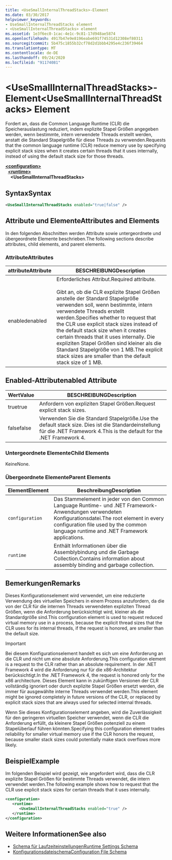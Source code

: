 ```yaml
---
title: <UseSmallInternalThreadStacks>-Element
ms.date: 03/30/2017
helpviewer_keywords:
- UseSmallInternalThreadStacks element
- <UseSmallInternalThreadStacks> element
ms.assetid: 1e3f6ec0-1cac-4e1c-9c81-17d948ae5874
ms.openlocfilehash: 4917b47e9e8196eabe691f74531d12308ef80311
ms.sourcegitcommit: 5b475c1855b32cf78d2d1bbb4295e4c236f39464
ms.translationtype: MT
ms.contentlocale: de-DE
ms.lasthandoff: 09/24/2020
ms.locfileid: "91174081"
---
```

# <a name="usesmallinternalthreadstacks-element"></a><span data-ttu-id="da69f-102">\<UseSmallInternalThreadStacks>-Element</span><span class="sxs-lookup"><span data-stu-id="da69f-102">\<UseSmallInternalThreadStacks> Element</span></span>

<span data-ttu-id="da69f-103">Fordert an, dass die Common Language Runtime (CLR) die Speicherauslastung reduziert, indem explizite Stapel Größen angegeben werden, wenn bestimmte, intern verwendete Threads erstellt werden, anstatt die Standard Stapelgröße für diese Threads zu verwenden.</span><span class="sxs-lookup"><span data-stu-id="da69f-103">Requests that the common language runtime (CLR) reduce memory use by specifying explicit stack sizes when it creates certain threads that it uses internally, instead of using the default stack size for those threads.</span></span>  
  
[**\<configuration>**](../configuration-element.md)\
&nbsp;&nbsp;[**\<runtime>**](runtime-element.md)\
&nbsp;&nbsp;&nbsp;&nbsp;**\<UseSmallInternalThreadStacks>**  
  
## <a name="syntax"></a><span data-ttu-id="da69f-104">Syntax</span><span class="sxs-lookup"><span data-stu-id="da69f-104">Syntax</span></span>  
  
```xml  
<UseSmallInternalThreadStacks enabled="true|false" />  
```  
  
## <a name="attributes-and-elements"></a><span data-ttu-id="da69f-105">Attribute und Elemente</span><span class="sxs-lookup"><span data-stu-id="da69f-105">Attributes and Elements</span></span>  

 <span data-ttu-id="da69f-106">In den folgenden Abschnitten werden Attribute sowie untergeordnete und übergeordnete Elemente beschrieben.</span><span class="sxs-lookup"><span data-stu-id="da69f-106">The following sections describe attributes, child elements, and parent elements.</span></span>  
  
### <a name="attributes"></a><span data-ttu-id="da69f-107">Attribute</span><span class="sxs-lookup"><span data-stu-id="da69f-107">Attributes</span></span>  
  
|<span data-ttu-id="da69f-108">attribute</span><span class="sxs-lookup"><span data-stu-id="da69f-108">Attribute</span></span>|<span data-ttu-id="da69f-109">BESCHREIBUNG</span><span class="sxs-lookup"><span data-stu-id="da69f-109">Description</span></span>|  
|---------------|-----------------|  
|<span data-ttu-id="da69f-110">enabled</span><span class="sxs-lookup"><span data-stu-id="da69f-110">enabled</span></span>|<span data-ttu-id="da69f-111">Erforderliches Attribut.</span><span class="sxs-lookup"><span data-stu-id="da69f-111">Required attribute.</span></span><br /><br /> <span data-ttu-id="da69f-112">Gibt an, ob die CLR explizite Stapel Größen anstelle der Standard Stapelgröße verwenden soll, wenn bestimmte, intern verwendete Threads erstellt werden.</span><span class="sxs-lookup"><span data-stu-id="da69f-112">Specifies whether to request that the CLR use explicit stack sizes instead of the default stack size when it creates certain threads that it uses internally.</span></span> <span data-ttu-id="da69f-113">Die expliziten Stapel Größen sind kleiner als die Standard Stapelgröße von 1 MB.</span><span class="sxs-lookup"><span data-stu-id="da69f-113">The explicit stack sizes are smaller than the default stack size of 1 MB.</span></span>|  
  
## <a name="enabled-attribute"></a><span data-ttu-id="da69f-114">Enabled-Attribut</span><span class="sxs-lookup"><span data-stu-id="da69f-114">enabled Attribute</span></span>  
  
|<span data-ttu-id="da69f-115">Wert</span><span class="sxs-lookup"><span data-stu-id="da69f-115">Value</span></span>|<span data-ttu-id="da69f-116">BESCHREIBUNG</span><span class="sxs-lookup"><span data-stu-id="da69f-116">Description</span></span>|  
|-----------|-----------------|  
|<span data-ttu-id="da69f-117">true</span><span class="sxs-lookup"><span data-stu-id="da69f-117">true</span></span>|<span data-ttu-id="da69f-118">Anfordern von expliziten Stapel Größen.</span><span class="sxs-lookup"><span data-stu-id="da69f-118">Request explicit stack sizes.</span></span>|  
|<span data-ttu-id="da69f-119">false</span><span class="sxs-lookup"><span data-stu-id="da69f-119">false</span></span>|<span data-ttu-id="da69f-120">Verwenden Sie die Standard Stapelgröße.</span><span class="sxs-lookup"><span data-stu-id="da69f-120">Use the default stack size.</span></span> <span data-ttu-id="da69f-121">Dies ist die Standardeinstellung für die .NET Framework 4.</span><span class="sxs-lookup"><span data-stu-id="da69f-121">This is the default for the .NET Framework 4.</span></span>|  
  
### <a name="child-elements"></a><span data-ttu-id="da69f-122">Untergeordnete Elemente</span><span class="sxs-lookup"><span data-stu-id="da69f-122">Child Elements</span></span>  

 <span data-ttu-id="da69f-123">Keine</span><span class="sxs-lookup"><span data-stu-id="da69f-123">None.</span></span>  
  
### <a name="parent-elements"></a><span data-ttu-id="da69f-124">Übergeordnete Elemente</span><span class="sxs-lookup"><span data-stu-id="da69f-124">Parent Elements</span></span>  
  
|<span data-ttu-id="da69f-125">Element</span><span class="sxs-lookup"><span data-stu-id="da69f-125">Element</span></span>|<span data-ttu-id="da69f-126">Beschreibung</span><span class="sxs-lookup"><span data-stu-id="da69f-126">Description</span></span>|  
|-------------|-----------------|  
|`configuration`|<span data-ttu-id="da69f-127">Das Stammelement in jeder von den Common Language Runtime- und .NET Framework-Anwendungen verwendeten Konfigurationsdatei.</span><span class="sxs-lookup"><span data-stu-id="da69f-127">The root element in every configuration file used by the common language runtime and .NET Framework applications.</span></span>|  
|`runtime`|<span data-ttu-id="da69f-128">Enthält Informationen über die Assemblybindung und die Garbage Collection.</span><span class="sxs-lookup"><span data-stu-id="da69f-128">Contains information about assembly binding and garbage collection.</span></span>|  
  
## <a name="remarks"></a><span data-ttu-id="da69f-129">Bemerkungen</span><span class="sxs-lookup"><span data-stu-id="da69f-129">Remarks</span></span>  

 <span data-ttu-id="da69f-130">Dieses Konfigurationselement wird verwendet, um eine reduzierte Verwendung des virtuellen Speichers in einem Prozess anzufordern, da die von der CLR für die internen Threads verwendeten expliziten Thread Größen, wenn die Anforderung berücksichtigt wird, kleiner als die Standardgröße sind.</span><span class="sxs-lookup"><span data-stu-id="da69f-130">This configuration element is used to request reduced virtual memory use in a process, because the explicit thread sizes that the CLR uses for its internal threads, if the request is honored, are smaller than the default size.</span></span>  
  
> [!IMPORTANT]
> <span data-ttu-id="da69f-131">Bei diesem Konfigurationselement handelt es sich um eine Anforderung an die CLR und nicht um eine absolute Anforderung.</span><span class="sxs-lookup"><span data-stu-id="da69f-131">This configuration element is a request to the CLR rather than an absolute requirement.</span></span> <span data-ttu-id="da69f-132">In der .NET Framework 4 wird die Anforderung nur für die x86-Architektur berücksichtigt.</span><span class="sxs-lookup"><span data-stu-id="da69f-132">In the .NET Framework 4, the request is honored only for the x86 architecture.</span></span> <span data-ttu-id="da69f-133">Dieses Element kann in zukünftigen Versionen der CLR vollständig ignoriert oder durch explizite Stapel Größen ersetzt werden, die immer für ausgewählte interne Threads verwendet werden.</span><span class="sxs-lookup"><span data-stu-id="da69f-133">This element might be ignored completely in future versions of the CLR, or replaced by explicit stack sizes that are always used for selected internal threads.</span></span>  
  
 <span data-ttu-id="da69f-134">Wenn Sie dieses Konfigurationselement angeben, wird die Zuverlässigkeit für den geringeren virtuellen Speicher verwendet, wenn die CLR die Anforderung erfüllt, da kleinere Stapel Größen potenziell zu einem Stapelüberlauf führen könnten.</span><span class="sxs-lookup"><span data-stu-id="da69f-134">Specifying this configuration element trades reliability for smaller virtual memory use if the CLR honors the request, because smaller stack sizes could potentially make stack overflows more likely.</span></span>  
  
## <a name="example"></a><span data-ttu-id="da69f-135">Beispiel</span><span class="sxs-lookup"><span data-stu-id="da69f-135">Example</span></span>  

 <span data-ttu-id="da69f-136">Im folgenden Beispiel wird gezeigt, wie angefordert wird, dass die CLR explizite Stapel Größen für bestimmte Threads verwendet, die intern verwendet werden.</span><span class="sxs-lookup"><span data-stu-id="da69f-136">The following example shows how to request that the CLR use explicit stack sizes for certain threads that it uses internally.</span></span>  
  
```xml  
<configuration>  
   <runtime>  
      <UseSmallInternalThreadStacks enabled="true" />  
   </runtime>  
</configuration>  
```  
  
## <a name="see-also"></a><span data-ttu-id="da69f-137">Weitere Informationen</span><span class="sxs-lookup"><span data-stu-id="da69f-137">See also</span></span>

- [<span data-ttu-id="da69f-138">Schema für Laufzeiteinstellungen</span><span class="sxs-lookup"><span data-stu-id="da69f-138">Runtime Settings Schema</span></span>](index.md)
- [<span data-ttu-id="da69f-139">Konfigurationsdateischema</span><span class="sxs-lookup"><span data-stu-id="da69f-139">Configuration File Schema</span></span>](../index.md)

